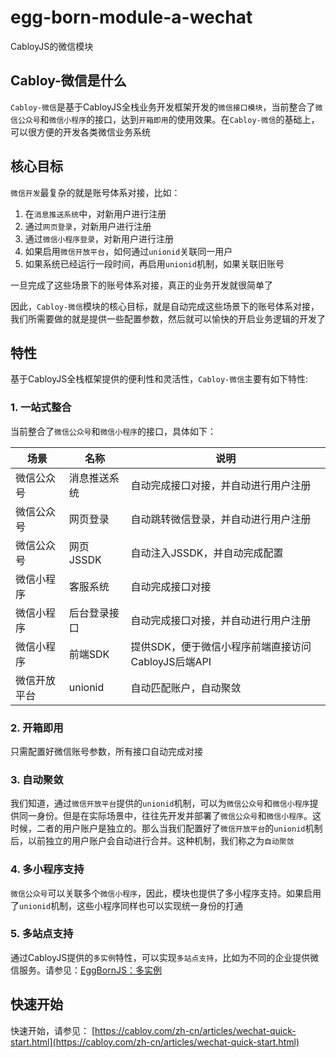 # egg-born-module-a-wechat

CabloyJS的微信模块

## Cabloy-微信是什么

`Cabloy-微信`是基于CabloyJS全栈业务开发框架开发的`微信接口模块`，当前整合了`微信公众号`和`微信小程序`的接口，达到`开箱即用`的使用效果。在`Cabloy-微信`的基础上，可以很方便的开发各类微信业务系统

## 核心目标

`微信开发`最复杂的就是账号体系对接，比如：

1. 在`消息推送系统`中，对新用户进行注册
2. 通过`网页登录`，对新用户进行注册
3. 通过`微信小程序登录`，对新用户进行注册
4. 如果启用`微信开放平台`，如何通过`unionid`关联同一用户
5. 如果系统已经运行一段时间，再启用`unionid`机制，如果关联旧账号

一旦完成了这些场景下的账号体系对接，真正的业务开发就很简单了

因此，`Cabloy-微信`模块的核心目标，就是自动完成这些场景下的账号体系对接，我们所需要做的就是提供一些配置参数，然后就可以愉快的开启业务逻辑的开发了

## 特性

基于CabloyJS全栈框架提供的便利性和灵活性，`Cabloy-微信`主要有如下特性:

### 1. 一站式整合

当前整合了`微信公众号`和`微信小程序`的接口，具体如下：

|场景|名称|说明|
|--|--|--|
|微信公众号|消息推送系统|自动完成接口对接，并自动进行用户注册|
|微信公众号|网页登录|自动跳转微信登录，并自动进行用户注册|
|微信公众号|网页JSSDK|自动注入JSSDK，并自动完成配置|
|微信小程序|客服系统|自动完成接口对接|
|微信小程序|后台登录接口|自动完成接口对接，并自动进行用户注册|
|微信小程序|前端SDK|提供SDK，便于微信小程序前端直接访问CabloyJS后端API|
|微信开放平台|unionid|自动匹配账户，自动聚敛|

### 2. 开箱即用

只需配置好微信账号参数，所有接口自动完成对接

### 3. 自动聚敛

我们知道，通过`微信开放平台`提供的`unionid`机制，可以为`微信公众号`和`微信小程序`提供同一身份。但是在实际场景中，往往先开发并部署了`微信公众号`和`微信小程序`。这时候，二者的用户账户是独立的。那么当我们配置好了`微信开放平台`的`unionid`机制后，以前独立的用户账户会自动进行合并。这种机制，我们称之为`自动聚敛`

### 4. 多小程序支持

`微信公众号`可以关联多个`微信小程序`，因此，模块也提供了多小程序支持。如果启用了`unionid`机制，这些小程序同样也可以实现统一身份的打通

### 5. 多站点支持

通过CabloyJS提供的`多实例`特性，可以实现`多站点支持`，比如为不同的企业提供微信服务。请参见：[EggBornJS：多实例](https://cabloy.com/zh-cn/articles/44e45b3928ca4c6cb63809558145e000.html)

## 快速开始

快速开始，请参见： [https://cabloy.com/zh-cn/articles/wechat-quick-start.html](https://cabloy.com/zh-cn/articles/wechat-quick-start.html)
